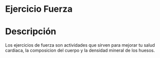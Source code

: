 # Ejercicio Fuerza

# Descripción

Los ejercicios de fuerza son actividades que sirven para mejorar tu salud cardiaca, la composicion del cuerpo y la densidad mineral de los huesos.